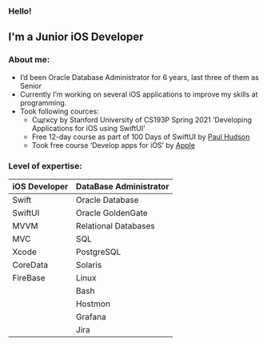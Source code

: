 ### Hello! 
I'm a Junior iOS Developer 
---

### About me:
+ I’d been Oracle Database Administrator for 6 years, last three of them as Senior
+ Currently I’m working on several iOS applications to improve my skills at programming.
+ Took following cources: 
  + Сщгксу by Stanford University of CS193P Spring 2021 ‘Developing Applications for iOS using SwiftUI’
  + Free 12-day course as part of 100 Days of SwiftUI by [Paul Hudson](https://www.hackingwithswift.com)
  + Took free course ‘Develop apps for iOS’ by [Apple](https://developer.apple.com/tutorials/app-dev-training/ )

### Level of expertise:
| iOS Developer | DataBase Administrator | 
| --- | --- |
| Swift |  Oracle Database |
| SwiftUI | Oracle GoldenGate |
| MVVM  | Relational Databases |
| MVC | SQL |
| Xcode | PostgreSQL |
| CoreData | Solaris |
| FireBase | Linux |
|  | Bash |
|  | Hostmon |
|  | Grafana |
|  | Jira |
